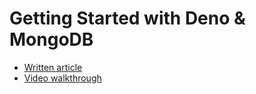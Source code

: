 # Getting Started with Deno & MongoDB

- [Written article](https://www.mongodb.com/developer/article/getting-started-deno-mongodb/)
- [Video walkthrough]()